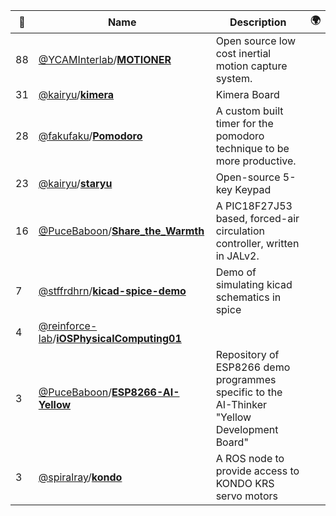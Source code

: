 |:star2: | Name | Description | 🌍|
|---|---|---|---|
|88|[@YCAMInterlab](https://github.com/YCAMInterlab)/[**MOTIONER**](https://github.com/YCAMInterlab/MOTIONER)|Open source low cost inertial motion capture system.||
|31|[@kairyu](https://github.com/kairyu)/[**kimera**](https://github.com/kairyu/kimera)|Kimera Board||
|28|[@fakufaku](https://github.com/fakufaku)/[**Pomodoro**](https://github.com/fakufaku/Pomodoro)|A custom built timer for the pomodoro technique to be more productive.||
|23|[@kairyu](https://github.com/kairyu)/[**staryu**](https://github.com/kairyu/staryu)|Open-source 5-key Keypad||
|16|[@PuceBaboon](https://github.com/PuceBaboon)/[**Share_the_Warmth**](https://github.com/PuceBaboon/Share_the_Warmth)|A PIC18F27J53 based, forced-air circulation controller, written in JALv2.||
|7|[@stffrdhrn](https://github.com/stffrdhrn)/[**kicad-spice-demo**](https://github.com/stffrdhrn/kicad-spice-demo)|Demo of simulating kicad schematics in spice||
|4|[@reinforce-lab](https://github.com/reinforce-lab)/[**iOSPhysicalComputing01**](https://github.com/reinforce-lab/iOSPhysicalComputing01)|||
|3|[@PuceBaboon](https://github.com/PuceBaboon)/[**ESP8266-AI-Yellow**](https://github.com/PuceBaboon/ESP8266-AI-Yellow)|Repository of ESP8266 demo programmes specific to the AI-Thinker "Yellow Development Board"||
|3|[@spiralray](https://github.com/spiralray)/[**kondo**](https://github.com/spiralray/kondo)|A ROS node to provide access to KONDO KRS servo motors||


